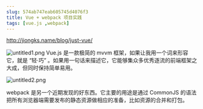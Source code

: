```yaml
---
slug: 574ab747eab605745d4076f3
title: Vue + webpack 项目实践
tags: [vue.js ,webpack]
---
```


http://jiongks.name/blog/just-vue/

 ![untitled1.png](https://static.gaoqixhb.com/FgrPUsJkkggQud2_Nzg6SdLrOGO8)
Vue.js 是一款极简的 mvvm 框架，如果让我用一个词来形容它，就是 “轻·巧” 。如果用一句话来描述它，它能够集众多优秀逐流的前端框架之大成，但同时保持简单易用。


  ![untitled2.png](https://static.gaoqixhb.com/FlqkGboSqPBib-7I_Y8ziO5MvErF)
  
  webpack 是另一个近期发现的好东西。它主要的用途是通过 CommonJS 的语法把所有浏览器端需要发布的静态资源做相应的准备，比如资源的合并和打包。
